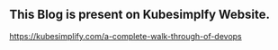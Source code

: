 ## This Blog is present on Kubesimplfy Website.

https://kubesimplify.com/a-complete-walk-through-of-devops
